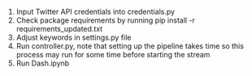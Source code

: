 1. Input Twitter API credentials into credentials.py
2. Check package requirements by running pip install -r requirements_updated.txt
3. Adjust keywords in settings.py file
4. Run controller.py, note that setting up the pipeline takes time so this process may run for some time before starting the stream
5. Run Dash.ipynb
